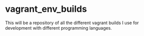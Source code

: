 vagrant_env_builds
==================

This will be a repository of all the different vagrant builds I use for development with different programming languages. 
